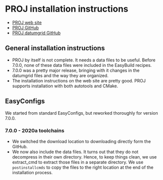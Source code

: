 # PROJ installation instructions

* [PROJ web site](https://proj.org/index.html)
* [PROJ GitHub](https://github.com/OSGeo/PROJ)
* [PROJ datumgrid GitHub](https://github.com/OSGeo/proj-datumgrid)

## General installation instructions

* PROJ by itself is not complete. It needs a data files to be useful.
  Before 7.0.0, none of these data files were included in the EasyBuild recipes.
* 7.0.0 was a pretty major release, bringing with it changes in the datumgrid
  files and the way they are organized.
* The installation instructions on the web site are pretty good. PROJ supports
  installation with both autotools and CMake.

## EasyConfigs

We started from standard EasyConfigs, but reworked thoroughly for version 7.0.0.

### 7.0.0 - 2020a toolchains

* We switched the download location to downloading directly form the GitHub.
* We now also include the data files. It turns out that they do not decompress
  in their own directory. Hence, to keep things clean, we use extract_cmd
  to extract those files in a separate directory. We use ``postinstallcmds``
  to copy the files to the right location at the end of the installation
  process.
